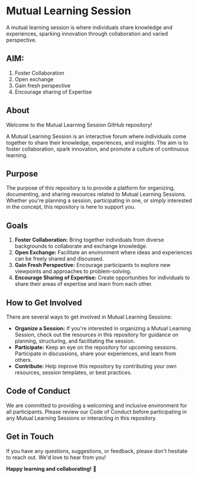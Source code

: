# Mutual Learning Session

A mutual learning session is where individuals share knowledge and experiences, sparking innovation through collaboration and varied perspective.

## AIM:

1. Foster Collaboration
2. Open exchange
3. Gain fresh perspective
4. Encourage sharing of Expertise

## About

Welcome to the Mutual Learning Session GitHub repository!

A Mutual Learning Session is an interactive forum where individuals come together to share their knowledge, experiences, and insights. The aim is to foster collaboration, spark innovation, and promote a culture of continuous learning.

## Purpose

The purpose of this repository is to provide a platform for organizing, documenting, and sharing resources related to Mutual Learning Sessions. Whether you're planning a session, participating in one, or simply interested in the concept, this repository is here to support you.

## Goals

1. **Foster Collaboration:** Bring together individuals from diverse backgrounds to collaborate and exchange knowledge.
2. **Open Exchange:** Facilitate an environment where ideas and experiences can be freely shared and discussed.
3. **Gain Fresh Perspective:** Encourage participants to explore new viewpoints and approaches to problem-solving.
4. **Encourage Sharing of Expertise:** Create opportunities for individuals to share their areas of expertise and learn from each other.

## How to Get Involved

There are several ways to get involved in Mutual Learning Sessions:

- **Organize a Session:** If you're interested in organizing a Mutual Learning Session, check out the resources in this repository for guidance on planning, structuring, and facilitating the session.
- **Participate:** Keep an eye on the repository for upcoming sessions. Participate in discussions, share your experiences, and learn from others.
- **Contribute:** Help improve this repository by contributing your own resources, session templates, or best practices.

## Code of Conduct

We are committed to providing a welcoming and inclusive environment for all participants. Please review our Code of Conduct before participating in any Mutual Learning Sessions or interacting in this repository.

## Get in Touch

If you have any questions, suggestions, or feedback, please don't hesitate to reach out. We'd love to hear from you!

**Happy learning and collaborating!** 🌟
